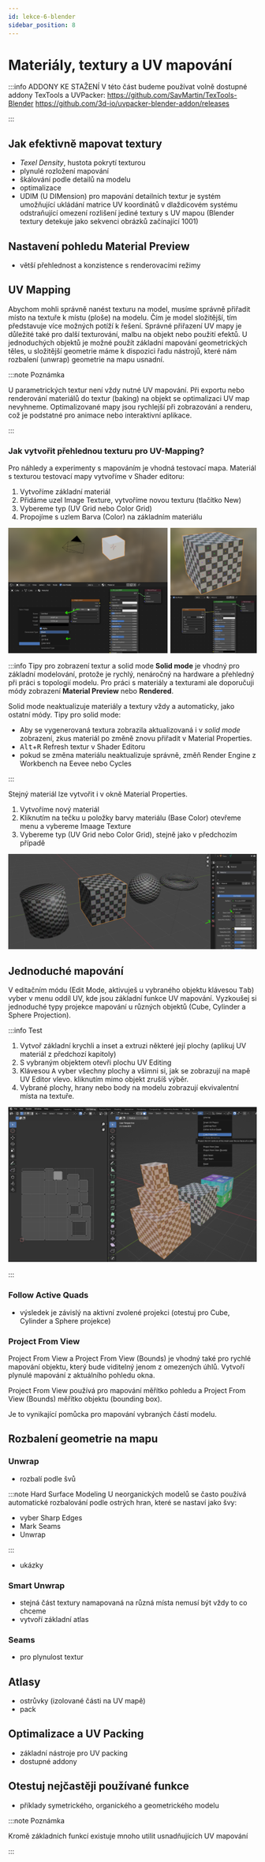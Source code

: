 ```yaml
---
id: lekce-6-blender
sidebar_position: 8
---
```


# Materiály, textury a UV mapování

:::info ADDONY KE STAŽENÍ
V této část budeme používat volně dostupné addony TexTools a UVPacker:
https://github.com/SavMartin/TexTools-Blender
https://github.com/3d-io/uvpacker-blender-addon/releases

:::

## Jak efektivně mapovat textury
- *Texel Density*, hustota pokrytí texturou
- plynulé rozložení mapování
- škálování podle detailů na modelu
- optimalizace
- UDIM (U DIMension) pro mapování detailních textur je systém umožňující ukládání matrice UV koordinátů v dlaždicovém systému odstraňující omezení rozlišení jediné textury s UV mapou (Blender textury detekuje jako sekvenci obrázků začínající 1001)   

## Nastavení pohledu Material Preview
- větší přehlednost a konzistence s renderovacími režimy

## UV Mapping
Abychom mohli správně nanést texturu na model, musíme správně přiřadit místo na textuře k místu (ploše) na modelu. Čím je model složitější, tím představuje více možných potíží k řešení. Správné přiřazení UV mapy je důležité také pro další texturování, malbu na objekt nebo použití efektů.
U jednoduchých objektů je možné použít základní mapování geometrických těles, u složitější geometrie máme k dispozici řadu nástrojů, které nám rozbalení (unwrap) geometrie na mapu usnadní.

:::note Poznámka

 U parametrických textur není vždy nutné UV mapování. Při exportu nebo renderování materiálů do textur (baking) na objekt se optimalizaci UV map nevyhneme. Optimalizované mapy jsou rychlejší při zobrazování a renderu, což je podstatné pro animace nebo interaktivní aplikace.

:::
### Jak vytvořit přehlednou texturu pro UV-Mapping?
Pro náhledy a experimenty s mapováním je vhodná testovací mapa. Materiál s texturou testovací mapy vytvoříme v Shader editoru:
1. Vytvoříme základní materiál
2. Přidáme uzel Image Texture, vytvoříme novou texturu (tlačítko New)
3. Vybereme typ (UV Grid nebo Color Grid)
4. Propojíme s uzlem Barva (Color) na základním materiálu

![image](./images/blender-uvgrid.png)

:::info Tipy pro zobrazení textur a solid mode
**Solid mode** je vhodný pro základní modelování, protože je rychlý, nenáročný na hardware a přehledný při práci s topologií modelu. Pro práci s materiály a texturami ale doporučuji módy zobrazení **Material Preview** nebo **Rendered**.

Solid mode neaktualizuje materiály a textury vždy a automaticky, jako ostatní módy. Tipy pro solid mode:  
- Aby se vygenerovaná textura zobrazila aktualizovaná i v *solid mode* zobrazení, zkus materiál po změně znovu přiřadit v Material Properties.
- <kbd>Alt</kbd>+<kbd>R</kbd> Refresh textur v Shader Editoru
- pokud se změna materiálu neaktualizuje správně, změň Render Engine z Workbench na Eevee nebo Cycles

:::

Stejný materiál lze vytvořit i v okně Material Properties.

1. Vytvoříme nový materiál
2. Kliknutím na tečku u položky barvy materiálu (Base Color) otevřeme menu a vybereme Imaage Texture
3. Vybereme typ (UV Grid nebo Color Grid), stejně jako v předchozím případě

![image](./images/blender-uvgrid3.png)

## Jednoduché mapování
V editačním módu (Edit Mode, aktivuješ u vybraného objektu klávesou <kbd>Tab</kbd>) vyber v menu oddíl UV, kde jsou základní funkce UV mapování. Vyzkoušej si jednoduché typy projekce mapování u různých objektů (Cube, Cylinder a Sphere Projection).

:::info Test
1. Vytvoř základní krychli a inset a extruzi některé její plochy (aplikuj UV materiál z předchozí kapitoly)
1. S vybraným objektem otevři plochu UV Editing
2. Klávesou <kbd>A</kbd> vyber všechny plochy a všimni si, jak se zobrazují na mapě UV Editor vlevo. kliknutím mimo objekt zrušíš výběr.
3. Vybrané plochy, hrany nebo body na modelu zobrazují ekvivalentní místa na textuře.

![image](./images/blender-uvmap.png)

:::

### Follow Active Quads
- výsledek je závislý na aktivní zvolené projekci (otestuj pro Cube, Cylinder a Sphere projekce)

### Project From View
Project From View a Project From View (Bounds) je vhodný také pro rychlé mapování objektu, který bude viditelný jenom z omezených úhlů. Vytvoří plynulé mapování z aktuálního pohledu okna.

Project From View používá pro mapování měřítko pohledu a Project From View (Bounds) měřítko objektu (bounding box).

Je to vynikající pomůcka pro mapování vybraných částí modelu.

## Rozbalení geometrie na mapu
### Unwrap
- rozbalí podle švů

:::note Hard Surface Modeling
U neorganických modelů se často používá automatické rozbalování podle ostrých hran, které se nastaví jako švy:

- vyber Sharp Edges
- Mark Seams
- Unwrap

:::

- ukázky

### Smart Unwrap
- stejná část textury namapovaná na různá místa nemusí být vždy to co chceme
- vytvoří základní atlas
### Seams
- pro plynulost textur
## Atlasy
- ostrůvky (izolované části na UV mapě)
- pack
## Optimalizace a UV Packing
- základní nástroje pro UV packing
- dostupné addony

## Otestuj nejčastěji používané funkce

- příklady symetrického, organického a geometrického modelu

:::note Poznámka

 Kromě základních funkcí existuje mnoho utilit usnadňujících UV mapování

:::

